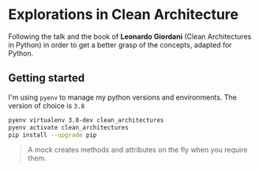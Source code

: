 # Explorations in Clean Architecture

Following the talk and the book of **Leonardo Giordani** (Clean Architectures in Python) in order to get a better grasp of the concepts, adapted for Python.


## Getting started

I'm using `pyenv` to manage my python versions and environments. The version of choice is `3.8` 

```bash
pyenv virtualenv 3.8-dev clean_architectures
pyenv activate clean_architectures 
pip install --upgrade pip
```


> A mock creates methods and attributes on the fly when you require them.


